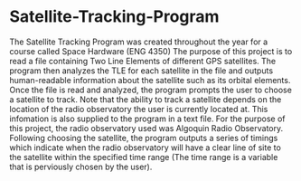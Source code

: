 # Satellite-Tracking-Program
The Satellite Tracking Program was created throughout the year for a course called Space Hardware (ENG 4350)
The purpose of this project is to read a file containing Two Line Elements of different GPS satellites. The program then analyzes the TLE for each satellite in the file and outputs human-readable information about the satellite such as its orbital elements. Once the file is read and analyzed, the program prompts the user to choose a satellite to track. Note that the ability to track a satellite depends on the location of the radio observatory the user is currently located at. This infomation is also supplied to the program in a text file. For the purpose of this project, the radio observatory used was Algoquin Radio Observatory. Following choosing the satellite, the program outputs a series of timings which indicate when the radio observatory will have a clear line of site to the satellite within the specified time range (The time range is a variable that is perviously chosen by the user).
